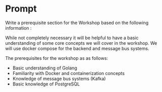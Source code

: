# Prompt

Write a prerequisite section for the Workshop based on the following information : 

While not completely necessary it will be helpful to have a basic understanding of some core concepts we will cover in the workshop. We will use docker compose for the backend and message bus systems.

The prerequisites for the workshop as as follows:

- Basic understanding of Golang
- Familiarity with Docker and containerization concepts
- Knowledge of message bus systems (Kafka)
- Basic knowledge of PostgreSQL